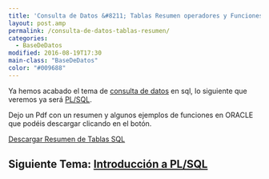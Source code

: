 ```yaml
---
title: 'Consulta de Datos &#8211; Tablas Resumen operadores y Funciones Oracle'
layout: post.amp
permalink: /consulta-de-datos-tablas-resumen/
categories:
  - BaseDeDatos
modified: 2016-08-19T17:30
main-class: "BaseDeDatos"
color: "#009688"
---
```


Ya hemos acabado el tema de [consulta de datos][1] en sql, lo siguiente que veremos ya será [PL/SQL][2].

Dejo un Pdf con un resumen y algunos ejemplos de funciones en ORACLE que podéis descargar clicando en el botón.

<div class="button-post">
  <a href="/assets/pdfs/SOLOTABLAS.pdf" target="_blank">Descargar Resumen de Tablas SQL</a>
</div>

## Siguiente Tema: [Introducción a PL/SQL][2]


 [1]: https://elbauldelprogramador.com/bases-de-datos/
 [2]: https://elbauldelprogramador.com/introduccion-plsql/

